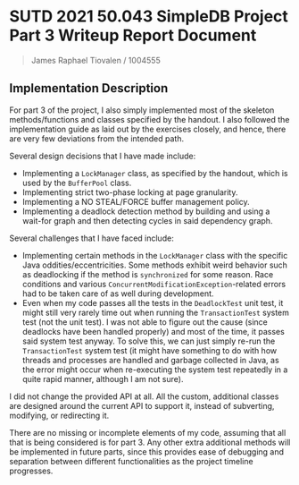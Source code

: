 # SUTD 2021 50.043 SimpleDB Project Part 3 Writeup Report Document

> James Raphael Tiovalen / 1004555

## Implementation Description

For part 3 of the project, I also simply implemented most of the skeleton methods/functions and classes specified by the handout. I also followed the implementation guide as laid out by the exercises closely, and hence, there are very few deviations from the intended path.

Several design decisions that I have made include:

- Implementing a `LockManager` class, as specified by the handout, which is used by the `BufferPool` class.
- Implementing strict two-phase locking at page granularity.
- Implementing a NO STEAL/FORCE buffer management policy.
- Implementing a deadlock detection method by building and using a wait-for graph and then detecting cycles in said dependency graph.

Several challenges that I have faced include:

- Implementing certain methods in the `LockManager` class with the specific Java oddities/eccentricities. Some methods exhibit weird behavior such as deadlocking if the method is `synchronized` for some reason. Race conditions and various `ConcurrentModificationException`-related errors had to be taken care of as well during development.
- Even when my code passes all the tests in the `DeadlockTest` unit test, it might still very rarely time out when running the `TransactionTest` system test (not the unit test). I was not able to figure out the cause (since deadlocks have been handled properly) and most of the time, it passes said system test anyway. To solve this, we can just simply re-run the `TransactionTest` system test (it might have something to do with how threads and processes are handled and garbage collected in Java, as the error might occur when re-executing the system test repeatedly in a quite rapid manner, although I am not sure).

I did not change the provided API at all. All the custom, additional classes are designed around the current API to support it, instead of subverting, modifying, or redirecting it.

There are no missing or incomplete elements of my code, assuming that all that is being considered is for part 3. Any other extra additional methods will be implemented in future parts, since this provides ease of debugging and separation between different functionalities as the project timeline progresses.

